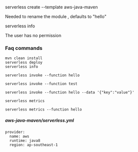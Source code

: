 serverless create --template aws-java-maven

Needed to rename the module , defaults to "hello"


serverless info

The user has no permission

### Faq commands
```
mvn clean install
serverless deploy
serverless info

serverless invoke --function hello

serverless invoke --function test

serverless invoke --function hello --data '{"key":"value"}'

serverless metrics

serverless metrics --function hello

```


##### aws-java-maven/serverless.yml
```
provider:
  name: aws
  runtime: java8
  region: ap-southeast-1

```